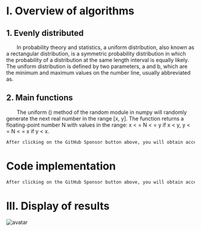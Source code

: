 #  I. Overview of algorithms 

##  1. Evenly distributed 

   In probability theory and statistics, a uniform distribution, also known as a rectangular distribution, is a symmetric probability distribution in which the probability of a distribution at the same length interval is equally likely. The uniform distribution is defined by two parameters, a and b, which are the minimum and maximum values on the number line, usually abbreviated as. 

##  2. Main functions 

   The uniform () method of the random module in numpy will randomly generate the next real number in the range [x, y]. The function returns a floating-point number N with values in the range: x < = N < = y if x < y, y < = N < = x if y < x. 

  ```python  
After clicking on the GitHub Sponsor button above, you will obtain access permissions to my private code repository ( https://github.com/slowlon/my_code_bar ) to view this blog code. By searching the code number of this blog, you can find the code you need, code number is: 2024020309574483481
  ```  
#  Code implementation 

  ```python  
After clicking on the GitHub Sponsor button above, you will obtain access permissions to my private code repository ( https://github.com/slowlon/my_code_bar ) to view this blog code. By searching the code number of this blog, you can find the code you need, code number is: 2024020309574483481
  ```  
#  III. Display of results 

 ![avatar]( dd8f5051cb8a40a39c70cc672db1525e.png) 

